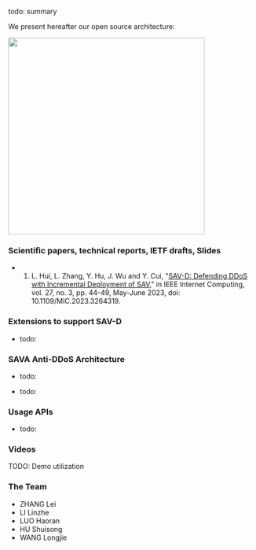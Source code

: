 todo: summary

We present hereafter our open source architecture:


<img src="https://raw.githubusercontent.com/sava-anti-ddos/sava-anti-ddos.github.io/gh-pages/docs/savd_architecture.png" width="400">



### Scientific papers, technical reports, IETF drafts, Slides

- 1. L. Hui, L. Zhang, Y. Hu, J. Wu and Y. Cui, "[SAV-D: Defending DDoS with Incremental Deployment of SAV](https://ieeexplore.ieee.org/document/10122643)," in IEEE Internet Computing, vol. 27, no. 3, pp. 44-49, May-June 2023, doi: 10.1109/MIC.2023.3264319.

### Extensions to support SAV-D

- todo:

### SAVA Anti-DDoS Architecture

- todo: 

- todo:

### Usage APIs

- todo:

### Videos 

TODO: Demo utilization

### The Team

- ZHANG Lei
- LI Linzhe
- LUO Haoran
- HU Shuisong
- WANG Longjie
